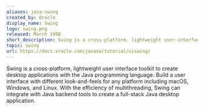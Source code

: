 ```yaml
---
aliases: java-swing
created_by: Oracle
display_name: Swing
logo: swing.png
released: March 1998
short_description: Swing is a cross-platform, lightweight user-interface toolkit to create desktop applications with the Java programming language and is packaged with the standard Java SDK.
topic: swing
url: https://docs.oracle.com/javase/tutorial/uiswing/
---
```

Swing is a cross-platform, lightweight user interface toolkit to create desktop applications with the Java programming language. Build a user interface with different look-and-feels for any platform including macOS, Windows, and Linux. With the efficiency of multithreading, Swing can integrate with Java backend tools to create a full-stack Java desktop application.

